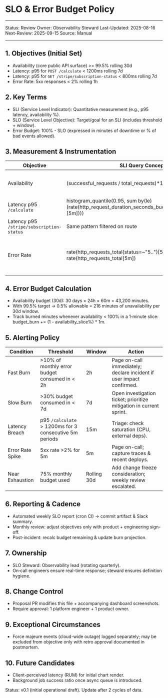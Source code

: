 # SLO & Error Budget Policy

---

Status: Review Owner: Observability Steward Last-Updated: 2025-08-16 Next-Review: 2025-09-15 Source:
Manual

---

## 1. Objectives (Initial Set)

- Availability (core public API surface) \>= 99.5% rolling 30d
- Latency: p95 for `POST /calculate` < 1200ms rolling 7d
- Latency: p95 for `GET /stripe/subscription-status` < 800ms rolling 7d
- Error Rate: 5xx responses < 2% rolling 1h

## 2. Key Terms

- SLI (Service Level Indicator): Quantitative measurement (e.g., p95 latency, availability %).
- SLO (Service Level Objective): Target/goal for an SLI (includes threshold + window).
- Error Budget: 100% - SLO (expressed in minutes of downtime or % of bad events allowed).

## 3. Measurement & Instrumentation

| Objective                                 | SLI Query Concept                                                                                         | Source                        | Notes                                         |
| ----------------------------------------- | --------------------------------------------------------------------------------------------------------- | ----------------------------- | --------------------------------------------- |
| Availability                              | (successful_requests / total_requests)\*100                                                               | API gateway / FastAPI metrics | Counts 2xx + 3xx as success.                  |
| Latency p95 `/calculate`                  | histogram_quantile(0.95, sum by(le) (rate(http_request_duration_seconds_bucket{route="/calculate"}[5m]))) | Prometheus                    | Trim warmup.                                  |
| Latency p95 `/stripe/subscription-status` | Same pattern filtered on route                                                                            | Prometheus                    |                                               |
| Error Rate                                | rate(http_requests_total{status=~"5.."}[5m]) / rate(http_requests_total[5m])                              | Prometheus                    | Includes upstream timeouts mapped to 502/504. |

## 4. Error Budget Calculation

- Availability budget (30d): 30 days × 24h × 60m = 43,200 minutes.
- With 99.5% target → 0.5% allowable = 216 minutes of unavailability per 30d window.
- Track burned minutes whenever availability < 100% in a 1‑minute slice: budget_burn += (1 -
  availability_slice%) \* 1m.

## 5. Alerting Policy

| Condition        | Threshold                                              | Window      | Action                                                               |
| ---------------- | ------------------------------------------------------ | ----------- | -------------------------------------------------------------------- |
| Fast Burn        | >10% of monthly error budget consumed in < 2h          | 2h          | Page on-call immediately; declare incident if user impact confirmed. |
| Slow Burn        | >30% budget consumed in < 7d                           | 7d          | Open investigation ticket; prioritize mitigation in current sprint.  |
| Latency Breach   | p95 `/calculate` > 1200ms for 3 consecutive 5m periods | 15m         | Triage: check saturation (CPU, external deps).                       |
| Error Rate Spike | 5xx rate >2% for 5m                                    | 5m          | Page on-call; capture traces & recent deploys.                       |
| Near Exhaustion  | 75% monthly budget used                                | Rolling 30d | Add change freeze consideration; weekly review escalated.            |

## 6. Reporting & Cadence

- Automated weekly SLO report (cron CI) → commit artifact & Slack summary.
- Monthly review: adjust objectives only with product + engineering sign-off.
- Post-incident: recalc budget remaining & update burn projection.

## 7. Ownership

- SLO Steward: Observability lead (rotating quarterly).
- On‑call engineers ensure real-time response; steward ensures definition hygiene.

## 8. Change Control

- Proposal PR modifies this file + accompanying dashboard screenshots.
- Require approval: 1 platform engineer + 1 product owner.

## 9. Exceptional Circumstances

- Force majeure events (cloud-wide outage) logged separately; may be excluded from objective only
  with retro approval documented in postmortem.

## 10. Future Candidates

- Client-perceived latency (RUM) for initial chart render.
- Background job success ratio once async queue is introduced.

Status: v0.1 (initial operational draft). Update after 2 cycles of data.
